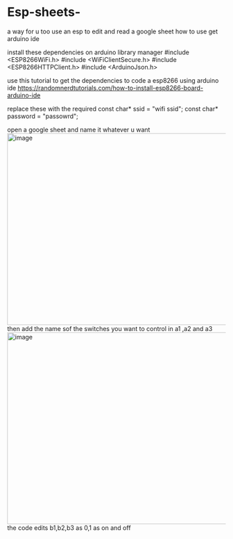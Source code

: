 # Esp-sheets-
 a  way for u too use an esp to edit and read  a google sheet
how to use
  get arduino ide
  
  install these dependencies on arduino library manager
  #include <ESP8266WiFi.h>
  #include <WiFiClientSecure.h>
  #include <ESP8266HTTPClient.h>
  #include <ArduinoJson.h>

  use this tutorial to get the dependencies to code a esp8266 using arduino ide
  https://randomnerdtutorials.com/how-to-install-esp8266-board-arduino-ide

   replace these with the required
  const char* ssid = "wifi ssid";
  const char* password = "passowrd";

  open a google sheet and name it whatever u want
  <img width="637" height="441" alt="image" src="https://github.com/user-attachments/assets/6a3e20e3-0087-4794-a6be-5506d7fbfdcc" />
  then add the name sof the switches you want to control in a1 ,a2 and a3
  <img width="637" height="441" alt="image" src="https://github.com/user-attachments/assets/50d37d23-c800-475d-b61f-2808d5d2d3ed" />
  the code edits b1,b2,b3 as 0,1 as on and off


